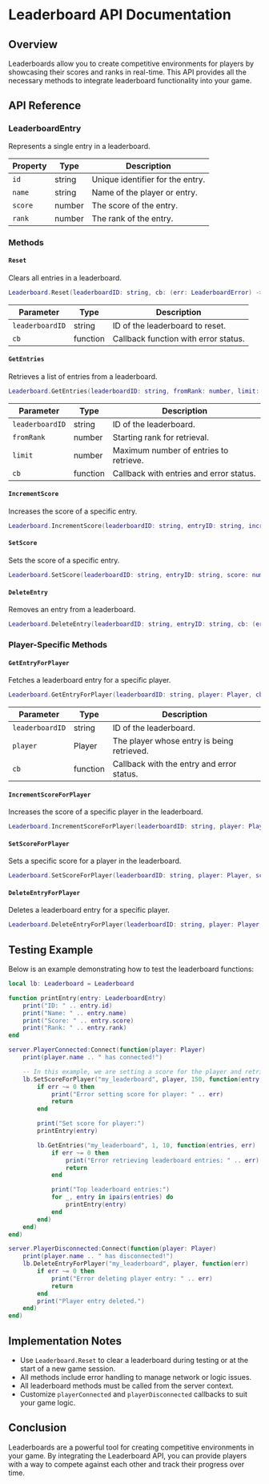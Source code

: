 # Leaderboard API Documentation

## Overview

Leaderboards allow you to create competitive environments for players by showcasing their scores and ranks in real-time. This API provides all the necessary methods to integrate leaderboard functionality into your game.

## API Reference

### **LeaderboardEntry**
Represents a single entry in a leaderboard.

| Property | Type   | Description                       |
|----------|--------|-----------------------------------|
| `id`     | string | Unique identifier for the entry. |
| `name`   | string | Name of the player or entry.     |
| `score`  | number | The score of the entry.          |
| `rank`   | number | The rank of the entry.           |


### **Methods**

#### `Reset`
Clears all entries in a leaderboard.

```lua
Leaderboard.Reset(leaderboardID: string, cb: (err: LeaderboardError) -> ())
```

| Parameter       | Type   | Description                        |
|------------------|--------|------------------------------------|
| `leaderboardID` | string | ID of the leaderboard to reset.    |
| `cb`            | function | Callback function with error status. |

#### `GetEntries`
Retrieves a list of entries from a leaderboard.

```lua
Leaderboard.GetEntries(leaderboardID: string, fromRank: number, limit: number, cb: (entries: {LeaderboardEntry}, err: LeaderboardError) -> ())
```

| Parameter       | Type     | Description                                  |
|------------------|----------|----------------------------------------------|
| `leaderboardID` | string   | ID of the leaderboard.                       |
| `fromRank`      | number   | Starting rank for retrieval.                 |
| `limit`         | number   | Maximum number of entries to retrieve.       |
| `cb`            | function | Callback with entries and error status.      |

#### `IncrementScore`
Increases the score of a specific entry.

```lua
Leaderboard.IncrementScore(leaderboardID: string, entryID: string, increment: number, cb: (entry: LeaderboardEntry, err: LeaderboardError) -> ())
```

#### `SetScore`
Sets the score of a specific entry.

```lua
Leaderboard.SetScore(leaderboardID: string, entryID: string, score: number, cb: (entry: LeaderboardEntry, err: LeaderboardError) -> ())
```

#### `DeleteEntry`
Removes an entry from a leaderboard.

```lua
Leaderboard.DeleteEntry(leaderboardID: string, entryID: string, cb: (err: LeaderboardError) -> ())
```

### Player-Specific Methods

#### `GetEntryForPlayer`
Fetches a leaderboard entry for a specific player.

```lua
Leaderboard.GetEntryForPlayer(leaderboardID: string, player: Player, cb: (entry: LeaderboardEntry, err: LeaderboardError) -> ())
```

| Parameter       | Type     | Description                                |
|------------------|----------|--------------------------------------------|
| `leaderboardID` | string   | ID of the leaderboard.                     |
| `player`        | Player   | The player whose entry is being retrieved. |
| `cb`            | function | Callback with the entry and error status.  |

#### `IncrementScoreForPlayer`
Increases the score of a specific player in the leaderboard.

```lua
Leaderboard.IncrementScoreForPlayer(leaderboardID: string, player: Player, increment: number, cb: (entry: LeaderboardEntry, err: LeaderboardError) -> ())
```

#### `SetScoreForPlayer`
Sets a specific score for a player in the leaderboard.

```lua
Leaderboard.SetScoreForPlayer(leaderboardID: string, player: Player, score: number, cb: (entry: LeaderboardEntry, err: LeaderboardError) -> ())
```

#### `DeleteEntryForPlayer`
Deletes a leaderboard entry for a specific player.

```lua
Leaderboard.DeleteEntryForPlayer(leaderboardID: string, player: Player, cb: (err: LeaderboardError) -> ())
```


## Testing Example

Below is an example demonstrating how to test the leaderboard functions:

```lua
local lb: Leaderboard = Leaderboard

function printEntry(entry: LeaderboardEntry)
    print("ID: " .. entry.id)
    print("Name: " .. entry.name)
    print("Score: " .. entry.score)
    print("Rank: " .. entry.rank)
end

server.PlayerConnected:Connect(function(player: Player)
    print(player.name .. " has connected!")

    -- In this example, we are setting a score for the player and retrieving the top entries.
    lb.SetScoreForPlayer("my_leaderboard", player, 150, function(entry, err)
        if err ~= 0 then
            print("Error setting score for player: " .. err)
            return
        end

        print("Set score for player:")
        printEntry(entry)

        lb.GetEntries("my_leaderboard", 1, 10, function(entries, err)
            if err ~= 0 then
                print("Error retrieving leaderboard entries: " .. err)
                return
            end

            print("Top leaderboard entries:")
            for _, entry in ipairs(entries) do
                printEntry(entry)
            end
        end)
    end)
end)

server.PlayerDisconnected:Connect(function(player: Player)
    print(player.name .. " has disconnected!")
    lb.DeleteEntryForPlayer("my_leaderboard", player, function(err)
        if err ~= 0 then
            print("Error deleting player entry: " .. err)
            return
        end
        print("Player entry deleted.")
    end)
end)
```

## Implementation Notes

- Use `Leaderboard.Reset` to clear a leaderboard during testing or at the start of a new game session.
- All methods include error handling to manage network or logic issues.
- All leaderboard methods must be called from the server context.
- Customize `playerConnected` and `playerDisconnected` callbacks to suit your game logic.

## Conclusion

Leaderboards are a powerful tool for creating competitive environments in your game. By integrating the Leaderboard API, you can provide players with a way to compete against each other and track their progress over time.